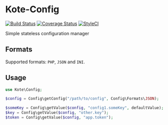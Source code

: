 # Kote-Config
[![Build Status](https://travis-ci.org/nerd-components/config.svg?branch=master)](https://travis-ci.org/nerd-components/config)
[![Coverage Status](https://coveralls.io/repos/github/nerd-components/config/badge.svg)](https://coveralls.io/github/nerd-components/config)
[![StyleCI](https://styleci.io/repos/69541489/shield?branch=master)](https://styleci.io/repos/69541489)

Simple stateless configuration manager

## Formats
Supported formats: `PHP`, `JSON` and `INI`.

## Usage

```php
use Kote\Config;

$config = Config\getConfig("/path/to/config", Config\Formats\JSON);

$someKey = Config\getValue($config, "config1.someKey", defaultValue);
$key = Config\getValue($config, "other.key");
$token = Config\getValue($config, "app.token");
```
